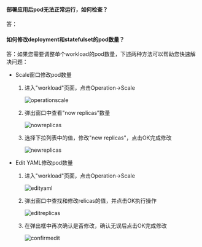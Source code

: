 ####  部署应用后pod无法正常运行，如何检查？

答：

#### 如何修改deployment和statefulset的pod数量？

答：如果您需要调整单个workload的pod数量，下述两种方法可以帮助您快速解决问题：

- Scale窗口修改pod数量

  1. 进入"workload"页面，点击Operation->Scale

     ![operationscale](/imgs/operationscale.png)

  2. 弹出窗口中查看"now replicas”数量

     ![nowreplicas](/imgs/nowreplicas.png)

  3. 选择下拉列表中的值，修改"new replicas"，点击OK完成修改

     ![newreplicas](/imgs/newreplicas.png)

- Edit YAML修改pod数量

  1. 进入"workload"页面，点击Operation->Scale

     ![edityaml](/imgs/edityaml.png)

  2. 弹出窗口中查找和修改relicas的值，并点击OK执行操作

     ![editreplicas](/imgs/editreplicas.png)

  3. 在弹出框中再次确认是否修改，确认无误后点击OK完成修改

     ![confirmedit](/imgs/confirmedit.png)



